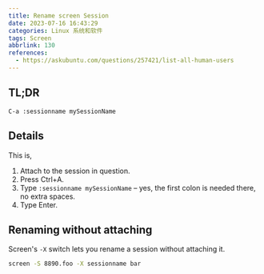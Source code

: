 ```yaml
---
title: Rename screen Session
date: 2023-07-16 16:43:29
categories: Linux 系统和软件
tags: Screen
abbrlink: 130
references:
  - https://askubuntu.com/questions/257421/list-all-human-users
---
```

## TL;DR

```
C-a :sessionname mySessionName
```

## Details

This is,

1. Attach to the session in question.
2. Press Ctrl+A.
3. Type `:sessionname mySessionName` – yes, the first colon is needed there, no extra spaces.
4. Type Enter.

## Renaming without attaching

Screen's `-X` switch lets you rename a session without attaching it.

```sh
screen -S 8890.foo -X sessionname bar
```
